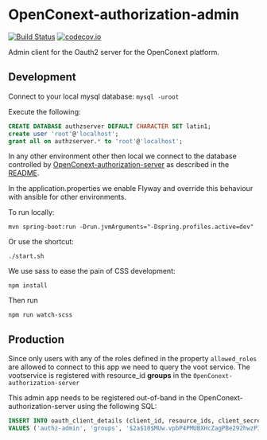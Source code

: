 # OpenConext-authorization-admin

[![Build Status](https://travis-ci.org/OpenConext/OpenConext-authorization-admin.svg)](https://travis-ci.org/OpenConext/OpenConext-authorization-admin)
[![codecov.io](https://codecov.io/github/OpenConext/OpenConext-authorization-admin/coverage.svg)](https://codecov.io/github/OpenConext/OpenConext-authorization-admin)

Admin client for the Oauth2 server for the OpenConext platform.

## Development

Connect to your local mysql database: `mysql -uroot`

Execute the following:

```sql
CREATE DATABASE authzserver DEFAULT CHARACTER SET latin1;
create user 'root'@'localhost';
grant all on authzserver.* to 'root'@'localhost';
```

In any other environment other then local we connect to the database controlled by [OpenConext-authorization-server](https://github.com/OpenConext/OpenConext-authorization-server) as described in the [README](https://github.com/OpenConext/OpenConext-authorization-server/blob/master/README.md).

In the application.properties we enable Flyway and override this behaviour with ansible for other environments.

To run locally:

`mvn spring-boot:run -Drun.jvmArguments="-Dspring.profiles.active=dev"`

Or use the shortcut:

`./start.sh`

We use sass to ease the pain of CSS development:

    npm install

Then run

    npm run watch-scss

## Production

Since only users with any of the roles defined in the property ```allowed_roles``` are allowed to connect to this app
  we need to query the voot service. The vootservice is registered with resource_id **groups** in the ```OpenConext-authorization-server```

This admin app needs to be registered out-of-band in the OpenConext-authorization-server using the following SQL:

```sql
INSERT INTO oauth_client_details (client_id, resource_ids, client_secret, scope, authorized_grant_types, web_server_redirect_uri)
VALUES ('authz-admin', 'groups', '$2a$10$MUw.vpbP4PMUBXHcZagPBe292hwzPI4qjXi1u8e6ON8PJmCnQ8U0S', 'read','authorization_code', 'http://localhost:8081');
```
